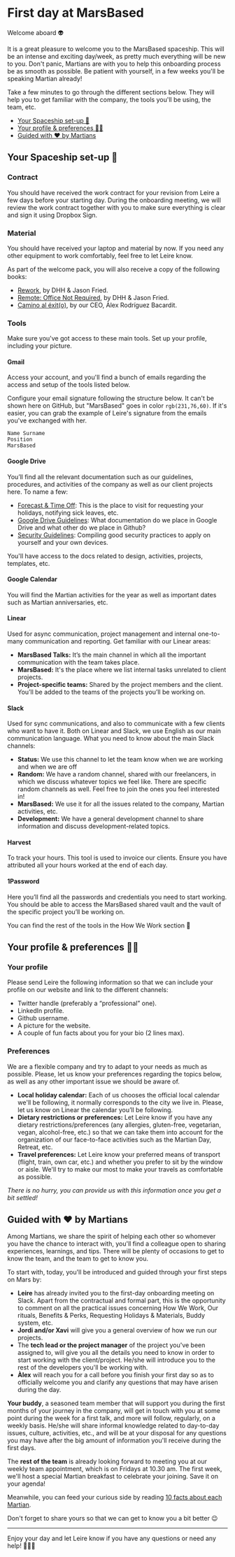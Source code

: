 # First day at MarsBased

Welcome aboard :alien:

It is a great pleasure to welcome you to the MarsBased spaceship. This will be an intense and exciting day/week, as pretty much everything will be new to you. Don't panic, Martians are with you to help this onboarding process be as smooth as possible. Be patient with yourself, in a few weeks you'll be speaking Martian already!

Take a few minutes to go through the different sections below. They will help you to get familiar with the company, the tools you'll be using, the team, etc.

* [Your Spaceship set-up 🚀](#your-spaceship-set-up-)
* [Your profile & preferences 🧑‍🚀](#your-profile--preferences-astronaut)
* [Guided with :heart: by Martians](#guided-with-heart-by-martians)

## Your Spaceship set-up 🚀

### Contract

You should have received the work contract for your revision from Leire a few days before your starting day. During the onboarding meeting, we will review the work contract together with you to make sure everything is clear and sign it using Dropbox Sign.

### Material

You should have received your laptop and material by now. If you need any other equipment to work comfortably, feel free to let Leire know.

As part of the welcome pack, you will also receive a copy of the following books:

* [Rework](https://www.goodreads.com/book/show/6732019-rework?ac=1&from_search=true&qid=NIE0hicvNB&rank=1), by DHH & Jason Fried.
* [Remote: Office Not Required](https://www.goodreads.com/book/show/17316682-remote?ac=1&from_search=true&qid=NVpquaWPLX&rank=2), by DHH & Jason Fried.
* [Camino al éxit(o)](https://www.goodreads.com/book/show/45320175-camino-al-exit?ac=1&from_search=true&qid=qMoAvpogZC&rank=5), by our CEO, Àlex Rodríguez Bacardit.

### Tools

Make sure you've got access to these main tools. Set up your profile, including your picture.

#### Gmail

Access your account, and you'll find a bunch of emails regarding the access and setup of the tools listed below.

Configure your email signature following the structure below. It can't be shown here on GitHub, but "MarsBased" goes in color `rgb(231,76,60)`. If it's easier, you can grab the example of Leire's signature from the emails you've exchanged with her.

```
Name Surname
Position
MarsBased
```

#### Google Drive

You’ll find all the relevant documentation such as our guidelines, procedures, and activities of the company as well as our client projects here. To name a few:

* [Forecast & Time Off](https://docs.google.com/spreadsheets/d/1F70bT40_mTTWUZZlGvcQmjlfNzoqQZSywA0fpHHUZaM/edit?gid=1199178965#gid=1199178965): This is the place to visit for requesting your holidays, notifying sick leaves, etc.
* [Google Drive Guidelines](https://docs.google.com/document/d/1YHNPSgsB8g0jLqu0jnKVarWFom-bEEENa1-rTP5zDqs/edit#heading=h.oolhxniimdhk): What documentation do we place in Google Drive and what other do we place in Github?
* [Security Guidelines](https://docs.google.com/document/d/1FsCzS0RTGBO3BMzIq-hjnjKxqV6v5gHQFf7Pam4fy4Q/edit#heading=h.ly0rzhbv9kd6): Compiling good security practices to apply on yourself and your own devices.

You'll have access to the docs related to design, activities, projects, templates, etc.

#### Google Calendar

You will find the Martian activities for the year as well as important dates such as Martian anniversaries, etc.

#### Linear

Used for async communication, project management and internal one-to-many communication and reporting. Get familiar with our Linear areas:

* **MarsBased Talks:** It’s the main channel in which all the important communication with the team takes place.
* **MarsBased:** It's the place where we list internal tasks unrelated to client projects.
* **Project-specific teams:** Shared by the project members and the client. You’ll be added to the teams of the projects you’ll be working on.

#### Slack

Used for sync communications, and also to communicate with a few clients who want to have it. Both on Linear and Slack, we use English as our main communication language. What you need to know about the main Slack channels:

* **Status:** We use this channel to let the team know when we are working and when we are off
* **Random:** We have a random channel, shared with our freelancers, in which we discuss whatever topics we feel like. There are specific random channels as well. Feel free to join the ones you feel interested in!
* **MarsBased:** We use it for all the issues related to the company, Martian activities, etc.
* **Development:** We have a general development channel to share information and discuss development-related topics.

#### Harvest

To track your hours. This tool is used to invoice our clients. Ensure you have attributed all your hours worked at the end of each day.

#### 1Password

Here you’ll find all the passwords and credentials you need to start working. You should be able to access the MarsBased shared vault and the vault of the specific project you’ll be working on.

You can find the rest of the tools in the How We Work section 🖖

## Your profile & preferences :astronaut:

### Your profile

Please send Leire the following information so that we can include your profile on our website and link to the different channels:

* Twitter handle (preferably a “professional” one).
* LinkedIn profile.
* Github username.
* A picture for the website.
* A couple of fun facts about you for your bio (2 lines max).

### Preferences

We are a flexible company and try to adapt to your needs as much as possible. Please, let us know your preferences regarding the topics below, as well as any other important issue we should be aware of.

* **Local holiday calendar:** Each of us chooses the official local calendar we'll be following, it normally corresponds to the city we live in. Please, let us know on Linear the calendar you’ll be following.
* **Dietary restrictions or preferences:** Let Leire know if you have any dietary restrictions/preferences (any allergies, gluten-free, vegetarian, vegan, alcohol-free, etc.) so that we can take them into account for the organization of our face-to-face activities such as the Martian Day, Retreat, etc.
* **Travel preferences:** Let Leire know your preferred means of transport (flight, train, own car, etc.) and whether you prefer to sit by the window or aisle. We'll try to make our most to make your travels as comfortable as possible.

_There is no hurry, you can provide us with this information once you get a bit settled!_

## Guided with :heart: by Martians

Among Martians, we share the spirit of helping each other so whomever you have the chance to interact with, you'll find a colleague open to sharing experiences, learnings, and tips. There will be plenty of occasions to get to know the team, and the team to get to know you.

To start with, today, you'll be introduced and guided through your first steps on Mars by:

* **Leire** has already invited you to the first-day onboarding meeting on Slack. Apart from the contractual and formal part, this is the opportunity to comment on all the practical issues concerning How We Work, Our rituals, Benefits & Perks, Requesting Holidays & Materials, Buddy system, etc.
* **Jordi and/or Xavi** will give you a general overview of how we run our projects.
* The **tech lead or the project manager** of the project you've been assigned to, will give you all the details you need to know in order to start working with the client/project. He/she will introduce you to the rest of the developers you'll be working with.
* **Àlex** will reach you for a call before you finish your first day so as to officially welcome you and clarify any questions that may have arisen during the day.

**Your buddy**, a seasoned team member that will support you during the first months of your journey in the company, will get in touch with you at some point during the week for a first talk, and more will follow, regularly, on a weekly basis. He/she will share informal knowledge related to day-to-day issues, culture, activities, etc., and will be at your disposal for any questions you may have after the big amount of information you'll receive during the first days.

The **rest of the team** is already looking forward to meeting you at our weekly team appointment, which is on Fridays at 10.30 am. The first week, we'll host a special Martian breakfast to celebrate your joining. Save it on your agenda! 

Meanwhile, you can feed your curious side by reading [10 facts about each Martian](https://docs.google.com/document/d/1CbQSss9fiAzffojUxCZUYt9aOWddNyTSx3BoS2XhQSw/edit#heading=h.oclq2ejj0ewt). 

Don't forget to share yours so that we can get to know you a bit better 😉

---

Enjoy your day and let Leire know if you have any questions or need any help! 🙋🏻‍♀️
